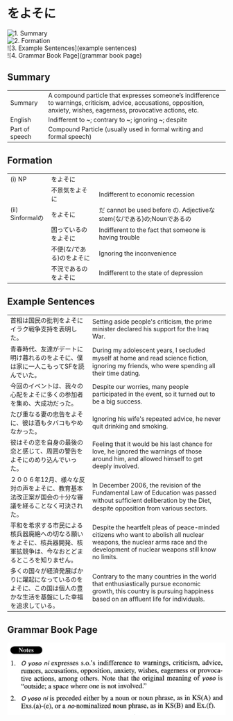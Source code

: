 # をよそに

![1. Summary](summary)<br>
![2. Formation](formation)<br>
![3. Example Sentences](example sentences)<br>
![4. Grammar Book Page](grammar book page)<br>


## Summary

<table><tr>   <td>Summary</td>   <td>A compound particle that expresses someone’s indifference to warnings, criticism, advice, accusations, opposition, anxiety, wishes, eagerness, provocative actions, etc.</td></tr><tr>   <td>English</td>   <td>Indifferent to ~; contrary to ~; ignoring ~; despite</td></tr><tr>   <td>Part of speech</td>   <td>Compound Particle (usually used in formal writing and formal speech)</td></tr></table>

## Formation

<table class="table"><tbody><tr class="tr head"><td class="td"><span class="numbers">(i)</span> <span class="bold">NP</span></td><td class="td"><span class="concept">をよそに</span></td><td class="td"></td></tr><tr class="tr"><td class="td"></td><td class="td"><span>不景気</span><span class="concept">をよそに</span></td><td class="td"><span>Indifferent to economic recession</span></td></tr><tr class="tr head"><td class="td"><span class="numbers">(ii)</span> <span class="bold">Sinformalの</span></td><td class="td"><span class="concept">をよそに</span></td><td class="td"><span>だ cannot be used before の. Adjectiveなstem{な/である}の;Nounであるの</span></td></tr><tr class="tr"><td class="td"></td><td class="td"><span>困っているの</span><span class="concept">をよそに</span></td><td class="td"><span>Indifferent to the fact that someone is having trouble</span></td></tr><tr class="tr"><td class="td"></td><td class="td"><span>不便{な/である}の</span><span class="concept">をよそに</span></td><td class="td"><span>Ignoring the inconvenience</span></td></tr><tr class="tr"><td class="td"></td><td class="td"><span>不況であるの</span><span class="concept">をよそに</span></td><td class="td"><span>Indifferent to the state of depression</span></td></tr></tbody></table>

## Example Sentences

<table><tr>   <td>首相は国民の批判をよそにイラク戦争支持を表明した。</td>   <td>Setting aside people's criticism, the prime minister declared his support for the Iraq War.</td></tr><tr>   <td>青春時代、友達がデートに明け暮れるのをよそに、僕は家に一人こもってSFを読んでいた。</td>   <td>During my adolescent years, I secluded myself at home and read science ﬁction, ignoring my friends, who were spending all their time dating.</td></tr><tr>   <td>今回のイベントは、我々の心配をよそに多くの参加者を集め、大成功だった。</td>   <td>Despite our worries, many people participated in the event, so it turned out to be a big success.</td></tr><tr>   <td>たび重なる妻の忠告をよそに、彼は酒もタバコもやめなかった。</td>   <td>Ignoring his wife's repeated advice, he never quit drinking and smoking.</td></tr><tr>   <td>彼はその恋を自身の最後の恋と感じて、周囲の警告をよそにのめり込んでいった。</td>   <td>Feeling that it would be his last chance for love, he ignored the warnings of those around him, and allowed himself to get deeply involved.</td></tr><tr>   <td>２００６年12月、様々な反対の声をよそに、教育基本法改正案が国会の十分な審議を経ることなく可決された。</td>   <td>In December 2006, the revision of the Fundamental Law of Education was passed without sufﬁcient deliberation by the Diet, despite opposition from various sectors.</td></tr><tr>   <td>平和を希求する市民による核兵器廃絶への切なる願いをよそに、核兵器開発、核軍拡競争は、今なおとどまるところを知りません。</td>   <td>Despite the heartfelt pleas of peace-minded citizens who want to abolish all nuclear weapons, the nuclear arms race and the development of nuclear weapons still know no limits.</td></tr><tr>   <td>多くの国々が経済発展ばかりに躍起になっているのをよそに、この国は個人の豊かな生活を基盤にした幸福を追求している。</td>   <td>Contrary to the many countries in the world that enthusiastically pursue economic growth, this country is pursuing happiness based on an afﬂuent life for individuals.</td></tr></table>

## Grammar Book Page

![](../img/Advancedをよそに.png)


